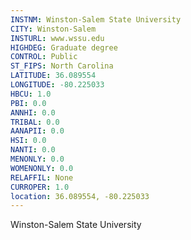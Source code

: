 ```yaml
---
INSTNM: Winston-Salem State University
CITY: Winston-Salem
INSTURL: www.wssu.edu
HIGHDEG: Graduate degree
CONTROL: Public
ST_FIPS: North Carolina
LATITUDE: 36.089554
LONGITUDE: -80.225033
HBCU: 1.0
PBI: 0.0
ANNHI: 0.0
TRIBAL: 0.0
AANAPII: 0.0
HSI: 0.0
NANTI: 0.0
MENONLY: 0.0
WOMENONLY: 0.0
RELAFFIL: None
CURROPER: 1.0
location: 36.089554, -80.225033
---
```

Winston-Salem State University